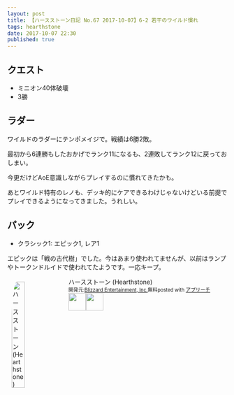 ```yaml
---
layout: post
title: 【ハースストーン日記 No.67 2017-10-07】6-2 若干のワイルド慣れ
tags: hearthstone
date: 2017-10-07 22:30
published: true
---
```


## クエスト

* ミニオン40体破壊
* 3勝

## ラダー

ワイルドのラダーにテンポメイジで。戦績は6勝2敗。

最初から6連勝もしたおかげでランク11になるも、2連敗してランク12に戻っておしまい。

今更だけどAoE意識しながらプレイするのに慣れてきたかも。

あとワイルド特有のレノも、デッキ的にケアできるわけじゃないけどいる前提でプレイできるようになってきました。うれしい。


## パック

* クラシック1: エピック1, レア1

エピックは「戦の古代樹」でした。今はあまり使われてませんが、以前はランプやトークンドルイドで使われてたようです。一応キープ。


<div id="appreach-box" style="text-align:left;"><img id="appreach-image" src="https://lh6.ggpht.com/J-_wYHXVmR86Mvq6KNHiSvR0T3WH4wHgVC0OLQEIa1FHVbXARD0zafLA8JEUjo-CqDw=w170" alt="ハースストーン (Hearthstone)" style="float:left; margin:10px; width:25%; max-width:120px; border-radius:10%;"><div class="appreach-info" style="margin: 10px;"><div id="appreach-appname">ハースストーン (Hearthstone)</div><div id="appreach-developer" style="font-size:80%; display:inline-block; _display:inline;">開発元:<a id="appreach-developerurl" href="https://itunes.apple.com/jp/developer/blizzard-entertainment-inc/id306862900?uo=4" target="_blank" rel="nofollow">Blizzard Entertainment, Inc.</a></div><div id="appreach-price" style="font-size:80%; display:inline-block; _display:inline;">無料</div><div class="appreach-powered" style="font-size:80%; display:inline-block; _display:inline;">posted with <a href="http://mama-hack.com/app-reach/" title="アプリーチ" target="_blank" rel="nofollow">アプリーチ</a></div><div class="appreach-links" style="float: left;"><div id="appreach-itunes-link" style="display: inline-block; _display: inline;"><a id="appreach-itunes" href="https://itunes.apple.com/jp/app/%E3%83%8F%E3%83%BC%E3%82%B9%E3%82%B9%E3%83%88%E3%83%BC%E3%83%B3-hearthstone/id625257520?mt=8&amp;uo=4&amp;at=10l4wP" target="_blank" rel="nofollow"><img src="https://nabettu.github.io/appreach/img/itune_ja.svg" style="height:40px;"></a></div><div id="appreach-gplay-link" style="display:inline-block; _display:inline;"><a id="appreach-gplay" href="https://play.google.com/store/apps/details?id=com.blizzard.wtcg.hearthstone" target="_blank" rel="nofollow"><img src="https://nabettu.github.io/appreach/img/gplay_ja.png" style="height:40px;"></a></div></div></div><div class="appreach-footer" style="margin-bottom:10px; clear: left;"></div></div>
